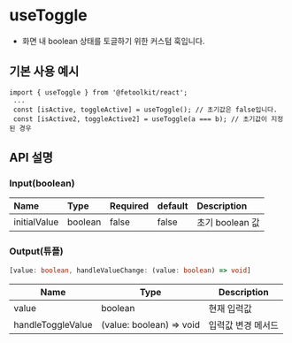 # useToggle

- 화면 내 boolean 상태를 토글하기 위한 커스텀 훅입니다.

## 기본 사용 예시

```tsx
import { useToggle } from '@fetoolkit/react';
 ...
 const [isActive, toggleActive] = useToggle(); // 초기값은 false입니다.
 const [isActive2, toggleActive2] = useToggle(a === b); // 초기값이 지정된 경우
```

## API 설명

### Input(boolean)

| Name         | Type    | Required | default | Description     |
| :----------- | :------ | :------- | :------ | :-------------- |
| initialValue | boolean | false    | false   | 초기 boolean 값 |

### Output(튜플)

```typescript
[value: boolean, handleValueChange: (value: boolean) => void]
```

| Name              | Type                     | Description        |
| ----------------- | ------------------------ | ------------------ |
| value             | boolean                  | 현재 입력값        |
| handleToggleValue | (value: boolean) => void | 입력값 변경 메서드 |
